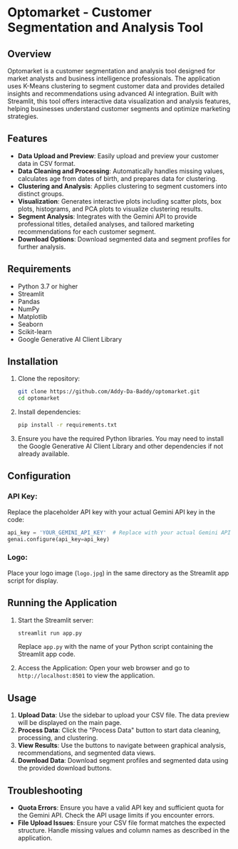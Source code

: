 # Optomarket - Customer Segmentation and Analysis Tool

## Overview

Optomarket is a customer segmentation and analysis tool designed for market analysts and business intelligence professionals. The application uses K-Means clustering to segment customer data and provides detailed insights and recommendations using advanced AI integration. Built with Streamlit, this tool offers interactive data visualization and analysis features, helping businesses understand customer segments and optimize marketing strategies.

## Features

- **Data Upload and Preview**: Easily upload and preview your customer data in CSV format.
- **Data Cleaning and Processing**: Automatically handles missing values, calculates age from dates of birth, and prepares data for clustering.
- **Clustering and Analysis**: Applies clustering to segment customers into distinct groups.
- **Visualization**: Generates interactive plots including scatter plots, box plots, histograms, and PCA plots to visualize clustering results.
- **Segment Analysis**: Integrates with the Gemini API to provide professional titles, detailed analyses, and tailored marketing recommendations for each customer segment.
- **Download Options**: Download segmented data and segment profiles for further analysis.

## Requirements

- Python 3.7 or higher
- Streamlit
- Pandas
- NumPy
- Matplotlib
- Seaborn
- Scikit-learn
- Google Generative AI Client Library

## Installation

1. Clone the repository:
   ```bash
   git clone https://github.com/Addy-Da-Baddy/optomarket.git
   cd optomarket
   ```

2. Install dependencies:
   ```bash
   pip install -r requirements.txt
   ```

3. Ensure you have the required Python libraries. You may need to install the Google Generative AI Client Library and other dependencies if not already available.

## Configuration

### API Key:
Replace the placeholder API key with your actual Gemini API key in the code:

```python
api_key = 'YOUR_GEMINI_API_KEY'  # Replace with your actual Gemini API key
genai.configure(api_key=api_key)
```

### Logo:
Place your logo image (`logo.jpg`) in the same directory as the Streamlit app script for display.

## Running the Application

1. Start the Streamlit server:
   ```bash
   streamlit run app.py
   ```
   Replace `app.py` with the name of your Python script containing the Streamlit app code.

2. Access the Application:
   Open your web browser and go to `http://localhost:8501` to view the application.

## Usage

1. **Upload Data**: Use the sidebar to upload your CSV file. The data preview will be displayed on the main page.
2. **Process Data**: Click the "Process Data" button to start data cleaning, processing, and clustering.
3. **View Results**: Use the buttons to navigate between graphical analysis, recommendations, and segmented data views.
4. **Download Data**: Download segment profiles and segmented data using the provided download buttons.

## Troubleshooting

- **Quota Errors**: Ensure you have a valid API key and sufficient quota for the Gemini API. Check the API usage limits if you encounter errors.
- **File Upload Issues**: Ensure your CSV file format matches the expected structure. Handle missing values and column names as described in the application.
